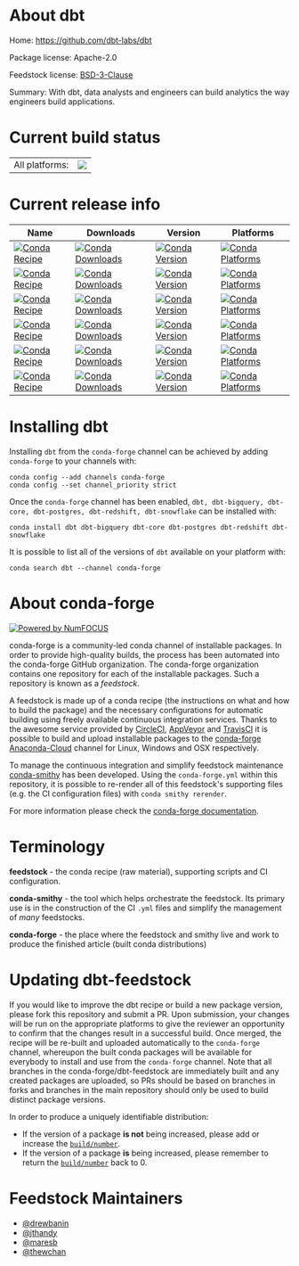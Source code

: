 About dbt
=========

Home: https://github.com/dbt-labs/dbt

Package license: Apache-2.0

Feedstock license: [BSD-3-Clause](https://github.com/conda-forge/dbt-feedstock/blob/master/LICENSE.txt)

Summary: With dbt, data analysts and engineers can build analytics the way engineers build applications.

Current build status
====================


<table><tr><td>All platforms:</td>
    <td>
      <a href="https://dev.azure.com/conda-forge/feedstock-builds/_build/latest?definitionId=5362&branchName=master">
        <img src="https://dev.azure.com/conda-forge/feedstock-builds/_apis/build/status/dbt-feedstock?branchName=master">
      </a>
    </td>
  </tr>
</table>

Current release info
====================

| Name | Downloads | Version | Platforms |
| --- | --- | --- | --- |
| [![Conda Recipe](https://img.shields.io/badge/recipe-dbt-green.svg)](https://anaconda.org/conda-forge/dbt) | [![Conda Downloads](https://img.shields.io/conda/dn/conda-forge/dbt.svg)](https://anaconda.org/conda-forge/dbt) | [![Conda Version](https://img.shields.io/conda/vn/conda-forge/dbt.svg)](https://anaconda.org/conda-forge/dbt) | [![Conda Platforms](https://img.shields.io/conda/pn/conda-forge/dbt.svg)](https://anaconda.org/conda-forge/dbt) |
| [![Conda Recipe](https://img.shields.io/badge/recipe-dbt--bigquery-green.svg)](https://anaconda.org/conda-forge/dbt-bigquery) | [![Conda Downloads](https://img.shields.io/conda/dn/conda-forge/dbt-bigquery.svg)](https://anaconda.org/conda-forge/dbt-bigquery) | [![Conda Version](https://img.shields.io/conda/vn/conda-forge/dbt-bigquery.svg)](https://anaconda.org/conda-forge/dbt-bigquery) | [![Conda Platforms](https://img.shields.io/conda/pn/conda-forge/dbt-bigquery.svg)](https://anaconda.org/conda-forge/dbt-bigquery) |
| [![Conda Recipe](https://img.shields.io/badge/recipe-dbt--core-green.svg)](https://anaconda.org/conda-forge/dbt-core) | [![Conda Downloads](https://img.shields.io/conda/dn/conda-forge/dbt-core.svg)](https://anaconda.org/conda-forge/dbt-core) | [![Conda Version](https://img.shields.io/conda/vn/conda-forge/dbt-core.svg)](https://anaconda.org/conda-forge/dbt-core) | [![Conda Platforms](https://img.shields.io/conda/pn/conda-forge/dbt-core.svg)](https://anaconda.org/conda-forge/dbt-core) |
| [![Conda Recipe](https://img.shields.io/badge/recipe-dbt--postgres-green.svg)](https://anaconda.org/conda-forge/dbt-postgres) | [![Conda Downloads](https://img.shields.io/conda/dn/conda-forge/dbt-postgres.svg)](https://anaconda.org/conda-forge/dbt-postgres) | [![Conda Version](https://img.shields.io/conda/vn/conda-forge/dbt-postgres.svg)](https://anaconda.org/conda-forge/dbt-postgres) | [![Conda Platforms](https://img.shields.io/conda/pn/conda-forge/dbt-postgres.svg)](https://anaconda.org/conda-forge/dbt-postgres) |
| [![Conda Recipe](https://img.shields.io/badge/recipe-dbt--redshift-green.svg)](https://anaconda.org/conda-forge/dbt-redshift) | [![Conda Downloads](https://img.shields.io/conda/dn/conda-forge/dbt-redshift.svg)](https://anaconda.org/conda-forge/dbt-redshift) | [![Conda Version](https://img.shields.io/conda/vn/conda-forge/dbt-redshift.svg)](https://anaconda.org/conda-forge/dbt-redshift) | [![Conda Platforms](https://img.shields.io/conda/pn/conda-forge/dbt-redshift.svg)](https://anaconda.org/conda-forge/dbt-redshift) |
| [![Conda Recipe](https://img.shields.io/badge/recipe-dbt--snowflake-green.svg)](https://anaconda.org/conda-forge/dbt-snowflake) | [![Conda Downloads](https://img.shields.io/conda/dn/conda-forge/dbt-snowflake.svg)](https://anaconda.org/conda-forge/dbt-snowflake) | [![Conda Version](https://img.shields.io/conda/vn/conda-forge/dbt-snowflake.svg)](https://anaconda.org/conda-forge/dbt-snowflake) | [![Conda Platforms](https://img.shields.io/conda/pn/conda-forge/dbt-snowflake.svg)](https://anaconda.org/conda-forge/dbt-snowflake) |

Installing dbt
==============

Installing `dbt` from the `conda-forge` channel can be achieved by adding `conda-forge` to your channels with:

```
conda config --add channels conda-forge
conda config --set channel_priority strict
```

Once the `conda-forge` channel has been enabled, `dbt, dbt-bigquery, dbt-core, dbt-postgres, dbt-redshift, dbt-snowflake` can be installed with:

```
conda install dbt dbt-bigquery dbt-core dbt-postgres dbt-redshift dbt-snowflake
```

It is possible to list all of the versions of `dbt` available on your platform with:

```
conda search dbt --channel conda-forge
```


About conda-forge
=================

[![Powered by NumFOCUS](https://img.shields.io/badge/powered%20by-NumFOCUS-orange.svg?style=flat&colorA=E1523D&colorB=007D8A)](http://numfocus.org)

conda-forge is a community-led conda channel of installable packages.
In order to provide high-quality builds, the process has been automated into the
conda-forge GitHub organization. The conda-forge organization contains one repository
for each of the installable packages. Such a repository is known as a *feedstock*.

A feedstock is made up of a conda recipe (the instructions on what and how to build
the package) and the necessary configurations for automatic building using freely
available continuous integration services. Thanks to the awesome service provided by
[CircleCI](https://circleci.com/), [AppVeyor](https://www.appveyor.com/)
and [TravisCI](https://travis-ci.com/) it is possible to build and upload installable
packages to the [conda-forge](https://anaconda.org/conda-forge)
[Anaconda-Cloud](https://anaconda.org/) channel for Linux, Windows and OSX respectively.

To manage the continuous integration and simplify feedstock maintenance
[conda-smithy](https://github.com/conda-forge/conda-smithy) has been developed.
Using the ``conda-forge.yml`` within this repository, it is possible to re-render all of
this feedstock's supporting files (e.g. the CI configuration files) with ``conda smithy rerender``.

For more information please check the [conda-forge documentation](https://conda-forge.org/docs/).

Terminology
===========

**feedstock** - the conda recipe (raw material), supporting scripts and CI configuration.

**conda-smithy** - the tool which helps orchestrate the feedstock.
                   Its primary use is in the construction of the CI ``.yml`` files
                   and simplify the management of *many* feedstocks.

**conda-forge** - the place where the feedstock and smithy live and work to
                  produce the finished article (built conda distributions)


Updating dbt-feedstock
======================

If you would like to improve the dbt recipe or build a new
package version, please fork this repository and submit a PR. Upon submission,
your changes will be run on the appropriate platforms to give the reviewer an
opportunity to confirm that the changes result in a successful build. Once
merged, the recipe will be re-built and uploaded automatically to the
`conda-forge` channel, whereupon the built conda packages will be available for
everybody to install and use from the `conda-forge` channel.
Note that all branches in the conda-forge/dbt-feedstock are
immediately built and any created packages are uploaded, so PRs should be based
on branches in forks and branches in the main repository should only be used to
build distinct package versions.

In order to produce a uniquely identifiable distribution:
 * If the version of a package **is not** being increased, please add or increase
   the [``build/number``](https://docs.conda.io/projects/conda-build/en/latest/resources/define-metadata.html#build-number-and-string).
 * If the version of a package **is** being increased, please remember to return
   the [``build/number``](https://docs.conda.io/projects/conda-build/en/latest/resources/define-metadata.html#build-number-and-string)
   back to 0.

Feedstock Maintainers
=====================

* [@drewbanin](https://github.com/drewbanin/)
* [@jthandy](https://github.com/jthandy/)
* [@maresb](https://github.com/maresb/)
* [@thewchan](https://github.com/thewchan/)

